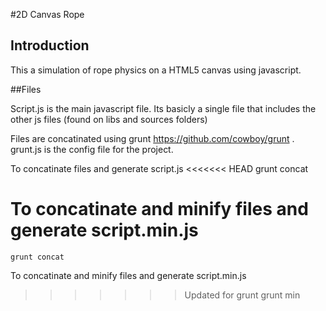 #2D Canvas Rope

## Introduction
This a simulation of rope physics on a HTML5 canvas using javascript.

##Files

Script.js is the main javascript file. Its basicly a single file that includes the other js files (found on libs and sources folders)

Files are concatinated using grunt <https://github.com/cowboy/grunt> . grunt.js is the config file for the project.


To concatinate files and generate script.js
<<<<<<< HEAD
	grunt concat
	
To concatinate and minify files and generate script.min.js
=======

	grunt concat
	
To concatinate and minify files and generate script.min.js
	
>>>>>>> Updated for grunt
	grunt min